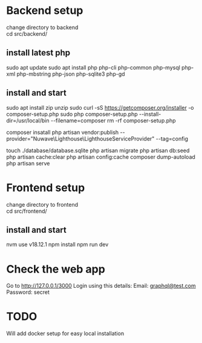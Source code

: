# Backend setup
change directory to backend <br>
cd src/backend/

## install latest php
sudo apt update
sudo apt install php php-cli php-common php-mysql php-xml php-mbstring php-json php-sqlite3 php-gd

## install and start
sudo apt install zip unzip
sudo curl -sS https://getcomposer.org/installer -o composer-setup.php
sudo php composer-setup.php --install-dir=/usr/local/bin --filename=composer
rm -rf composer-setup.php

composer insatall
php artisan vendor:publish --provider="Nuwave\Lighthouse\LighthouseServiceProvider" --tag=config

touch ./database/database.sqlite
php artisan migrate
php artisan db:seed
php artisan cache:clear
php artisan config:cache
composer dump-autoload
php artisan serve

# Frontend setup
change directory to frontend <br>
cd src/frontend/

## install and start
nvm use v18.12.1
npm install
npm run dev

# Check the web app
Go to http://127.0.0.1/3000
Login using this details:
Email: graphql@test.com
Password: secret

# TODO
Will add docker setup for easy local installation
